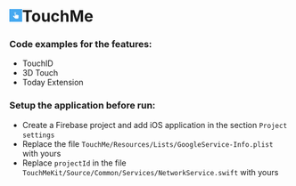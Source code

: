 <h1><img src="https://github.com/radyslavkrechet/PDPTouchMe/blob/master/TouchMe/Resources/Assets/Assets.xcassets/AppIcon.appiconset/original.png" width="23" height="23">TouchMe</h1>

### Code examples for the features: ###

* TouchID
* 3D Touch
* Today Extension

### Setup the application before run: ###

* Create a Firebase project and add iOS application in the section ```Project settings```
* Replace the file  ```TouchMe/Resources/Lists/GoogleService-Info.plist``` with yours
* Replace ```projectId``` in the file ```TouchMeKit/Source/Common/Services/NetworkService.swift``` with yours
